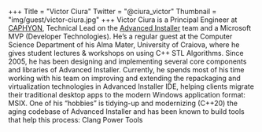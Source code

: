 +++
Title = "Victor Ciura"
Twitter = "@ciura_victor"
Thumbnail = "img/guest/victor-ciura.jpg"
+++
Victor Ciura is a Principal Engineer at [CAPHYON](http://www.caphyon.com/), Technical Lead on the [Advanced Installer](http://www.advancedinstaller.com) team and a Microsoft MVP (Developer Technologies).
He’s a regular guest at the Computer Science Department of his Alma Mater, University of Craiova, where he gives student lectures & workshops on using C++ STL Algorithms.
Since 2005, he has been designing and implementing several core components and libraries of Advanced Installer. Currently, he spends most of his time working with his team on improving and extending the repackaging and virtualization technologies in Advanced Installer IDE, helping clients migrate their traditional desktop apps to the modern Windows application format: MSIX.
One of his “hobbies” is tidying-up and modernizing (C++20) the aging codebase of Advanced Installer and has been known to build tools that help this process: Clang Power Tools